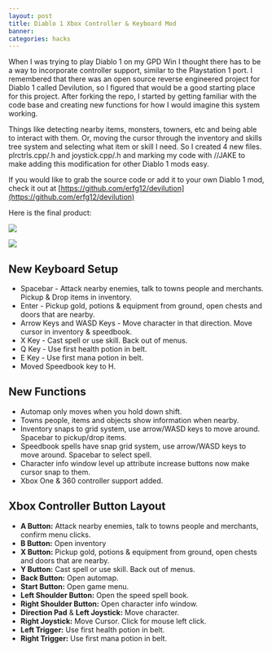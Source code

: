 ```yaml
---
layout: post
title: Diablo 1 Xbox Controller & Keyboard Mod
banner:
categories: hacks
---
```


When I was trying to play Diablo 1 on my GPD Win I thought there has to be a way to incorporate controller support, similar to the Playstation 1 port. I remembered that there was an open source reverse engineered project for Diablo 1 called Devilution, so I figured that would be a good starting place for this project. After forking the repo, I started by getting familiar with the code base and creating new functions for how I would imagine this system working.

Things like detecting nearby items, monsters, towners, etc and being able to interact with them. Or, moving the cursor through the inventory and skills tree system and selecting what item or skill I need. So I created 4 new files. plrctrls.cpp/.h and joystick.cpp/.h and marking my code with //JAKE to make adding this modification for other Diablo 1 mods easy.

If you would like to grab the source code or add it to your own Diablo 1 mod, check it out at [https://github.com/erfg12/devilution](https://github.com/erfg12/devilution)

Here is the final product:

<video-js id="vid1" data-setup='{"fluid": true, "autoplay": false}' class="vjs-default-skin" controls>
	<source
		src="https://newagesoldier.b-cdn.net/videos/diablo1_xbox_controller_mod/video.m3u8"
		type="application/x-mpegURL"
	/>
</video-js>

![](https://newagesoldier.com/devilution/img/diablo_keyboard.jpg)

![](https://newagesoldier.com/devilution/img/diablo_controller.jpg)

## New Keyboard Setup

- Spacebar - Attack nearby enemies, talk to towns people and merchants. Pickup & Drop items in inventory.
- Enter - Pickup gold, potions & equipment from ground, open chests and doors that are nearby.
- Arrow Keys and WASD Keys - Move character in that direction. Move cursor in inventory & speedbook.
- X Key - Cast spell or use skill. Back out of menus.
- Q Key - Use first health potion in belt.
- E Key - Use first mana potion in belt.
- Moved Speedbook key to H.

## New Functions

- Automap only moves when you hold down shift.
- Towns people, items and objects show information when nearby.
- Inventory snaps to grid system, use arrow/WASD keys to move around. Spacebar to pickup/drop items.
- Speedbook spells have snap grid system, use arrow/WASD keys to move around. Spacebar to select spell.
- Character info window level up attribute increase buttons now make cursor snap to them.
- Xbox One & 360 controller support added.

## Xbox Controller Button Layout

- **A Button:** Attack nearby enemies, talk to towns people and merchants, confirm menu clicks.
- **B Button:** Open inventory
- **X Button:** Pickup gold, potions & equipment from ground, open chests and doors that are nearby.
- **Y Button:** Cast spell or use skill. Back out of menus.
- **Back Button:** Open automap.
- **Start Button:** Open game menu.
- **Left Shoulder Button:** Open the speed spell book.
- **Right Shoulder Button:** Open character info window.
- **Direction Pad** & **Left Joystick:** Move character.
- **Right Joystick:** Move Cursor. Click for mouse left click.
- **Left Trigger:** Use first health potion in belt.
- **Right Trigger:** Use first mana potion in belt.
